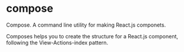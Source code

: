# compose

Compose. A command line utility for making React.js componets.

Composes helps you to create the structure for a React.js component,
following the View-Actions-index pattern.
